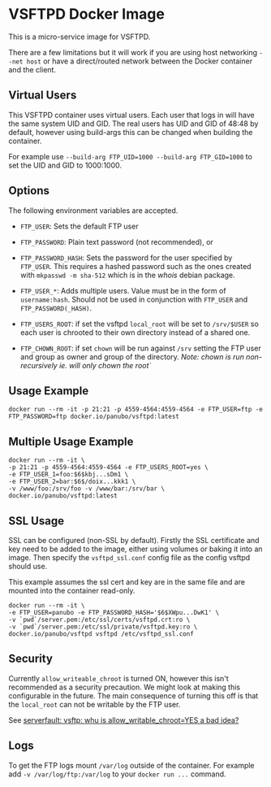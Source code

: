 # VSFTPD Docker Image

This is a micro-service image for VSFTPD.

There are a few limitations but it will work if you are using host networking
`--net host` or have a direct/routed network between the Docker container and
the client.

## Virtual Users

This VSFTPD container uses virtual users. Each user that logs in will have the same system UID and GID. The real users has UID and GID of 48:48 by default, however using build-args this can be changed when building the container.

For example use `--build-arg FTP_UID=1000 --build-arg FTP_GID=1000` to set the UID and GID to 1000:1000.

## Options

The following environment variables are accepted.

- `FTP_USER`: Sets the default FTP user 

- `FTP_PASSWORD`: Plain text password (not recommended), or

- `FTP_PASSWORD_HASH`: Sets the password for the user specified by `FTP_USER`. This
requires a hashed password such as the ones created with `mkpasswd -m sha-512`
which is in the _whois_ debian package.

- `FTP_USER_*`: Adds multiple users. Value must be in the form of `username:hash`. Should not be used in conjunction with `FTP_USER` and `FTP_PASSWORD(_HASH)`.

- `FTP_USERS_ROOT`: if set the vsftpd `local_root` will be set to `/srv/$USER` so each user is chrooted to their own directory instead of a shared one.

- `FTP_CHOWN_ROOT`: if set `chown` will be run against `/srv` setting the FTP user and group as owner and group of the directory. _Note: chown is run non-recursively ie. will only chown the root`_

## Usage Example

```
docker run --rm -it -p 21:21 -p 4559-4564:4559-4564 -e FTP_USER=ftp -e FTP_PASSWORD=ftp docker.io/panubo/vsftpd:latest
```
## Multiple Usage Example
```
docker run --rm -it \
-p 21:21 -p 4559-4564:4559-4564 -e FTP_USERS_ROOT=yes \
-e FTP_USER_1=foo:$6$kbj...sDm1 \
-e FTP_USER_2=bar:$6$/doix...kkk1 \
-v /www/foo:/srv/foo -v /www/bar:/srv/bar \
docker.io/panubo/vsftpd:latest
```

## SSL Usage

SSL can be configured (non-SSL by default). Firstly the SSL certificate and key
need to be added to the image, either using volumes or baking it into an image.
Then specify the `vsftpd_ssl.conf` config file as the config vsftpd should use.

This example assumes the ssl cert and key are in the same file and are mounted
into the container read-only.

```
docker run --rm -it \
-e FTP_USER=panubo -e FTP_PASSWORD_HASH='$6$XWpu...DwK1' \
-v `pwd`/server.pem:/etc/ssl/certs/vsftpd.crt:ro \
-v `pwd`/server.pem:/etc/ssl/private/vsftpd.key:ro \
docker.io/panubo/vsftpd vsftpd /etc/vsftpd_ssl.conf
```

## Security

Currently `allow_writeable_chroot` is turned ON, however this isn't recommended as a security precaution. We might look at making this configurable in the future. The main consequence of turning this off is that the `local_root` can not be writable by the FTP user.

See [serverfault: vsftp: whu is allow_writable_chroot=YES a bad idea?](https://serverfault.com/q/743949/259651) 

## Logs

To get the FTP logs mount `/var/log` outside of the container. For example add `-v /var/log/ftp:/var/log` to your `docker run ...` command.
